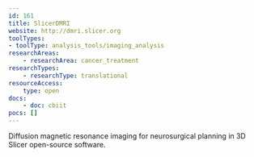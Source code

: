 ```yaml
---
id: 161
title: SlicerDMRI
website: http://dmri.slicer.org
toolTypes:
- toolType: analysis_tools/imaging_analysis
researchAreas:
	- researchArea: cancer_treatment
researchTypes:
	- researchType: translational
resourceAccess:
    type: open
docs:
    - doc: cbiit
pocs: []        
---
```

Diffusion magnetic resonance imaging for neurosurgical planning in 3D Slicer open-source software.
